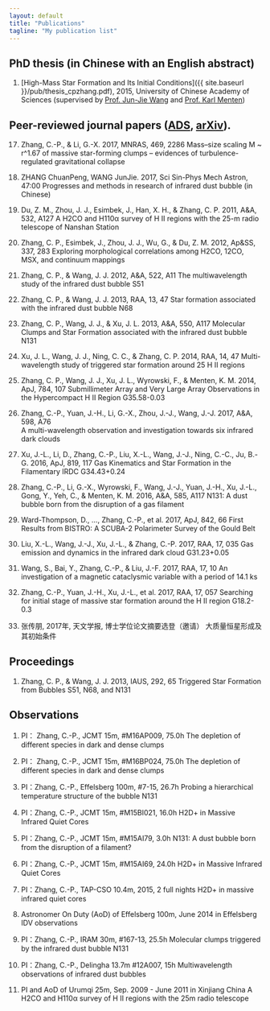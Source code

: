 ```yaml
---
layout: default
title: "Publications"
tagline: "My publication list"
---
```


## PhD thesis (in Chinese with an English abstract)

1. [High-Mass Star Formation and Its Initial Conditions]({{ site.baseurl }}/pub/thesis_cpzhang.pdf), 2015, University of Chinese Academy of Sciences (supervised by [Prof. Jun-Jie Wang](http://sourcedb.naoc.cas.cn/en/enaoexpert/201304/t20130411_3817941.html) and [Prof. Karl Menten](https://blog.mpifr-bonn.mpg.de/karlmenten/))


## Peer-reviewed journal papers ([ADS](http://adsabs.harvard.edu/cgi-bin/nph-abs_connect?library&libname=zhang&libid=59b7dda2b2), [arXiv](https://arxiv.org/a/zhang_c_2.html)). 

17. Zhang, C.-P., & Li, G.-X. 2017, MNRAS, 469, 2286 
 	Mass–size scaling M ~ r^1.67 of massive star-forming clumps – evidences of turbulence-regulated gravitational collapse

16. ZHANG ChuanPeng, WANG JunJie. 2017, Sci Sin-Phys Mech Astron, 47:00 
	Progresses and methods in research of infrared dust bubble (in Chinese)

1. Du, Z. M., Zhou, J. J., Esimbek, J., Han, X. H., & Zhang, C. P. 2011, A&A, 532, A127 
      A H2CO and H110α survey of H II regions with the 25-m radio telescope of Nanshan Station

2. Zhang, C. P., Esimbek, J., Zhou, J. J., Wu, G., & Du, Z. M. 2012, Ap&SS, 337, 283 
      Exploring morphological correlations among H2CO, 12CO, MSX, and continuum mappings

3. Zhang, C. P., & Wang, J. J. 2012, A&A, 522, A11 
      The multiwavelength study of the infrared dust bubble S51

4. Zhang, C. P., & Wang, J. J. 2013, RAA, 13, 47 
      Star formation associated with the infrared dust bubble N68

5. Zhang, C. P., Wang, J. J., & Xu, J. L. 2013, A&A, 550, A117 
      Molecular Clumps and Star Formation associated with the infrared dust bubble N131

6. Xu, J. L., Wang, J. J., Ning, C. C., & Zhang, C. P. 2014, RAA, 14, 47 
      Multi-wavelength study of triggered star formation around 25 H II regions

7. Zhang, C. P., Wang, J. J., Xu, J. L., Wyrowski, F., & Menten, K. M. 2014, ApJ, 784, 107
      Submillimeter Array and Very Large Array Observations in the Hypercompact H II Region G35.58-0.03

8. Zhang, C.-P., Yuan, J.-H., Li, G.-X., Zhou, J.-J., Wang, J.-J. 2017, A&A, 598, A76  
	A multi-wavelength observation and investigation towards six infrared dark clouds

9. Xu, J.-L., Li, D., Zhang, C.-P., Liu, X.-L., Wang, J.-J., Ning, C.-C., Ju, B.-G. 2016, ApJ, 819, 117 
	Gas Kinematics and Star Formation in the Filamentary IRDC G34.43+0.24

10. Zhang, C.-P., Li, G.-X., Wyrowski, F., Wang, J.-J., Yuan, J.-H., Xu, J.-L., Gong, Y., Yeh, C., & Menten, K. M. 2016, A&A, 585, A117 
	N131: A dust bubble born from the disruption of a gas filament

11. Ward-Thompson, D., …, Zhang, C.-P., et al. 2017, ApJ, 842, 66 
First Results from BISTRO: A SCUBA-2 Polarimeter Survey of the Gould Belt

12. Liu, X.-L., Wang, J.-J., Xu, J.-L., & Zhang, C.-P. 2017, RAA, 17, 035 
	Gas emission and dynamics in the infrared dark cloud G31.23+0.05

13. Wang, S., Bai, Y., Zhang, C.-P., & Liu, J.-F. 2017, RAA, 17, 10
	An investigation of a magnetic cataclysmic variable with a period of 14.1 ks

14. Zhang, C.-P., Yuan, J.-H., Xu, J.-L., et al. 2017, RAA, 17, 057 
	Searching for initial stage of massive star formation around the H II region G18.2-0.3

15. 张传朋, 2017年, 天文学报, 博士学位论文摘要选登（邀请）
	大质量恒星形成及其初始条件


## Proceedings 

1. Zhang, C. P., & Wang, J. J. 2013, IAUS, 292, 65 
      Triggered Star Formation from Bubbles S51, N68, and N131


## Observations

1. PI： Zhang, C.-P., JCMT 15m, #M16AP009, 75.0h 
	The depletion of different species in dark and dense clumps
	
2. PI： Zhang, C.-P., JCMT 15m, #M16BP024, 75.0h 
	The depletion of different species in dark and dense clumps
	
3. PI：Zhang, C.-P., Effelsberg 100m, #7-15, 26.7h
	Probing a hierarchical temperature structure of the bubble N131
	
4. PI：Zhang, C.-P., JCMT 15m, #M15BI021, 16.0h
	H2D+ in Massive Infrared Quiet Cores
	
5. PI：Zhang, C.-P., JCMT 15m, #M15AI79, 3.0h
	N131: A dust bubble born from the disruption of a filament?
	
6. PI：Zhang, C.-P., JCMT 15m, #M15AI69, 24.0h
	 H2D+ in Massive Infrared Quiet Cores
	 
7. PI：Zhang, C.-P., TAP-CSO 10.4m, 2015, 2 full nights
	 H2D+ in massive infrared quiet cores
	 
8. Astronomer On Duty (AoD) of Effelsberg 100m, June 2014 in Effelsberg
	IDV observations
9. PI：Zhang, C.-P., IRAM 30m, #167-13, 25.5h
	Molecular clumps triggered by the infrared dust bubble N131
	
10. PI：Zhang, C.-P., Delingha 13.7m #12A007, 15h
	Multiwavelength  observations of infrared dust bubbles 
	
11. PI and AoD of Urumqi 25m, Sep. 2009 - June 2011 in Xinjiang China
	A H2CO and H110α survey of H II regions with the 25m radio telescope 

